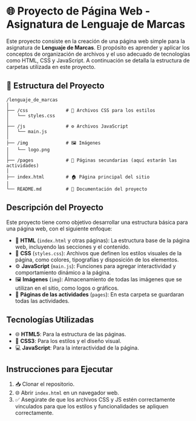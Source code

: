 # 🌐 Proyecto de Página Web - Asignatura de Lenguaje de Marcas

Este proyecto consiste en la creación de una página web simple para la asignatura de **Lenguaje de Marcas**. El propósito es aprender y aplicar los conceptos de organización de archivos y el uso adecuado de tecnologías como HTML, CSS y JavaScript. A continuación se detalla la estructura de carpetas utilizada en este proyecto.

## 📂 Estructura del Proyecto

```plaintext
/lenguaje_de_marcas
│
├── /css              # 🎨 Archivos CSS para los estilos
│   └── styles.css
│
├── /js               # ⚙️ Archivos JavaScript
│   └── main.js
│
├── /img              # 🖼️ Imágenes
│   └── logo.png
│
├── /pages            # 📄 Páginas secundarias (aquí estarán las actividades)
│
├── index.html        # 🏠 Página principal del sitio
│
└── README.md         # 📖 Documentación del proyecto
```

## Descripción del Proyecto

Este proyecto tiene como objetivo desarrollar una estructura básica para una página web, con el siguiente enfoque:

- 📝 **HTML** (`index.html` y otras páginas): La estructura base de la página web, incluyendo las secciones y el contenido.
- 🎨 **CSS** (`styles.css`): Archivos que definen los estilos visuales de la página, como colores, tipografías y disposición de los elementos.
- ⚙️ **JavaScript** (`main.js`): Funciones para agregar interactividad y comportamiento dinámico a la página.
- 🖼️ **Imágenes** (`img`): Almacenamiento de todas las imágenes que se utilizan en el sitio, como logos o gráficos.
- 📄 **Páginas de las actividades** (`pages`): En esta carpeta se guardaran todas las actividades.

## Tecnologías Utilizadas

- 🌐 **HTML5**: Para la estructura de las páginas.
- 🎨 **CSS3**: Para los estilos y el diseño visual.
- 💻 **JavaScript**: Para la interactividad de la página.

## Instrucciones para Ejecutar

1. 📥 Clonar el repositorio.
2. 🌐 Abrir `index.html` en un navegador web.
3. ✅ Asegúrate de que los archivos CSS y JS estén correctamente vinculados para que los estilos y funcionalidades se apliquen correctamente.
